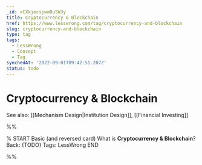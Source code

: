 ```yaml
---
_id: xCXkjecsjwm8uSW3y
title: Cryptocurrency & Blockchain
href: https://www.lesswrong.com/tag/cryptocurrency-and-blockchain
slug: cryptocurrency-and-blockchain
type: tag
tags:
  - LessWrong
  - Concept
  - Tag
synchedAt: '2022-09-01T09:42:51.207Z'
status: todo
---
```


# Cryptocurrency & Blockchain

See also: [[Mechanism Design|Institution Design]], [[Financial Investing]]


%%

% START
Basic (and reversed card)
What is **Cryptocurrency & Blockchain**?
Back: {TODO}
Tags: LessWrong
END

%%
	
